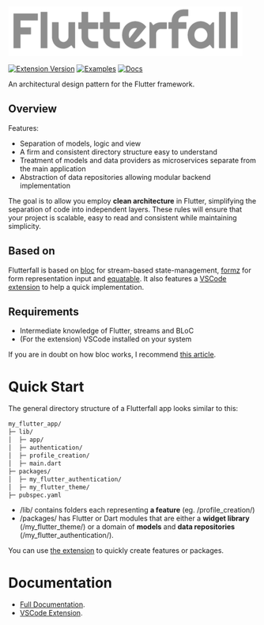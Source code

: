 <img src="docs/assets/artwork/logo.png" alt="drawing" height="100"/>

[![Extension Version](https://img.shields.io/badge/Extension-0.1.2-blue?style=for-the-badge)](https://marketplace.visualstudio.com/items?itemName=nathanielxd.flutterfall) 
[![Examples](https://img.shields.io/badge/Examples-4-darkgreen?style=for-the-badge)](https://github.com/nathanielxd/flutterfall/blob/master/docs/DOCS.md#examples) 
[![Docs](https://img.shields.io/badge/Docs-WIP-yellow?style=for-the-badge)](https://github.com/nathanielxd/flutterfall/tree/master/docs/DOCS.md) 

An architectural design pattern for the Flutter framework.

## Overview

Features:
- Separation of models, logic and view
- A firm and consistent directory structure easy to understand
- Treatment of models and data providers as microservices separate from the main application
- Abstraction of data repositories allowing modular backend implementation

The goal is to allow you employ **clean architecture** in Flutter, simplifying the separation of code into independent layers. These rules will ensure that your project is scalable, easy to read and consistent while maintaining simplicity.

## Based on

Flutterfall is based on [bloc](https://pub.dev/packages/flutter_bloc) for stream-based state-management, [formz](https://pub.dev/packages/formz) for form representation input and [equatable](https://pub.dev/packages/equatable). It also features a [VSCode extension](https://github.com/nathanielxd/flutterfall/tree/master/extensions/vscode) to help a quick implementation.

## Requirements

- Intermediate knowledge of Flutter, streams and BLoC
- (For the extension) VSCode installed on your system

If you are in doubt on how bloc works, I recommend [this article](https://www.didierboelens.com/2018/08/reactive-programming-streams-bloc/).

# Quick Start

The general directory structure of a Flutterfall app looks similar to this:

```
my_flutter_app/
├─ lib/
│  ├─ app/
│  ├─ authentication/
│  ├─ profile_creation/
│  ├─ main.dart
├─ packages/
│  ├─ my_flutter_authentication/
│  ├─ my_flutter_theme/
├─ pubspec.yaml
```

* /lib/ contains folders each representing **a feature** (eg. /profile_creation/)
* /packages/ has Flutter or Dart modules that are either a **widget library** (/my_flutter_theme/) or a domain of **models** and **data repositories** (/my_flutter_authentication/).

You can use [the extension](https://github.com/nathanielxd/flutterfall/tree/master/extensions/vscode) to quickly create features or packages.

# Documentation

- [Full Documentation](https://github.com/nathanielxd/flutterfall/tree/master/docs/DOCS.md).
- [VSCode Extension](https://github.com/nathanielxd/flutterfall/tree/master/extensions/vscode).
